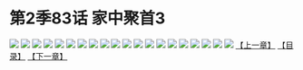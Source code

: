 # 第2季83话 家中聚首3
![](https://s2.baozimh.com/scomic/sanyanxiaotianlu-samanhua/0/535-g4os/1.jpg)
![](https://s2.baozimh.com/scomic/sanyanxiaotianlu-samanhua/0/535-g4os/2.jpg)
![](https://s2.baozimh.com/scomic/sanyanxiaotianlu-samanhua/0/535-g4os/3.jpg)
![](https://s2.baozimh.com/scomic/sanyanxiaotianlu-samanhua/0/535-g4os/4.jpg)
![](https://s2.baozimh.com/scomic/sanyanxiaotianlu-samanhua/0/535-g4os/5.jpg)
![](https://s2.baozimh.com/scomic/sanyanxiaotianlu-samanhua/0/535-g4os/6.jpg)
![](https://s2.baozimh.com/scomic/sanyanxiaotianlu-samanhua/0/535-g4os/7.jpg)
![](https://s2.baozimh.com/scomic/sanyanxiaotianlu-samanhua/0/535-g4os/8.jpg)
![](https://s2.baozimh.com/scomic/sanyanxiaotianlu-samanhua/0/535-g4os/9.jpg)
![](https://s2.baozimh.com/scomic/sanyanxiaotianlu-samanhua/0/535-g4os/10.jpg)
![](https://s2.baozimh.com/scomic/sanyanxiaotianlu-samanhua/0/535-g4os/11.jpg)
![](https://s2.baozimh.com/scomic/sanyanxiaotianlu-samanhua/0/535-g4os/12.jpg)
![](https://s2.baozimh.com/scomic/sanyanxiaotianlu-samanhua/0/535-g4os/13.jpg)
![](https://s2.baozimh.com/scomic/sanyanxiaotianlu-samanhua/0/535-g4os/14.jpg)
![](https://s2.baozimh.com/scomic/sanyanxiaotianlu-samanhua/0/535-g4os/15.jpg)
![](https://s2.baozimh.com/scomic/sanyanxiaotianlu-samanhua/0/535-g4os/16.jpg)
![](https://s2.baozimh.com/scomic/sanyanxiaotianlu-samanhua/0/535-g4os/17.jpg)
![](https://s2.baozimh.com/scomic/sanyanxiaotianlu-samanhua/0/535-g4os/18.jpg)
![](https://s2.baozimh.com/scomic/sanyanxiaotianlu-samanhua/0/535-g4os/19.jpg)
![](https://s2.baozimh.com/scomic/sanyanxiaotianlu-samanhua/0/535-g4os/20.jpg)
[【上一章】](./535.md)
[【目录】](./README.md)
[【下一章】](./537.md)
